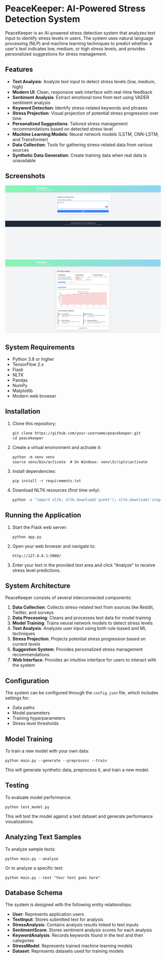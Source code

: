 # PeaceKeeper: AI-Powered Stress Detection System

PeaceKeeper is an AI-powered stress detection system that analyzes text input to identify stress levels in users. The system uses natural language processing (NLP) and machine learning techniques to predict whether a user's text indicates low, medium, or high stress levels, and provides personalized suggestions for stress management.

## Features

- **Text Analysis**: Analyze text input to detect stress levels (low, medium, high)
- **Modern UI**: Clean, responsive web interface with real-time feedback
- **Sentiment Analysis**: Extract emotional tone from text using VADER sentiment analysis
- **Keyword Detection**: Identify stress-related keywords and phrases
- **Stress Projection**: Visual projection of potential stress progression over time
- **Personalized Suggestions**: Tailored stress management recommendations based on detected stress level
- **Machine Learning Models**: Neural network models (LSTM, CNN-LSTM, and Transformer)
- **Data Collection**: Tools for gathering stress-related data from various sources
- **Synthetic Data Generation**: Create training data when real data is unavailable

## Screenshots

![PeaceKeeper UI](screenshots/peacekeeper-ui.png)
![Stress Analysis Results](screenshots/stress-analysis.png)

## System Requirements

- Python 3.8 or higher
- TensorFlow 2.x
- Flask
- NLTK
- Pandas
- NumPy
- Matplotlib
- Modern web browser

## Installation

1. Clone this repository:
   ```
   git clone https://github.com/your-username/peacekeeper.git
   cd peacekeeper
   ```

2. Create a virtual environment and activate it:
   ```
   python -m venv venv
   source venv/bin/activate  # On Windows: venv\Scripts\activate
   ```

3. Install dependencies:
   ```
   pip install -r requirements.txt
   ```

4. Download NLTK resources (first time only):
   ```python
   python -c "import nltk; nltk.download('punkt'); nltk.download('stopwords'); nltk.download('wordnet'); nltk.download('vader_lexicon')"
   ```

## Running the Application

1. Start the Flask web server:
   ```
   python app.py
   ```

2. Open your web browser and navigate to:
   ```
   http://127.0.0.1:5000/
   ```

3. Enter your text in the provided text area and click "Analyze" to receive stress level predictions.

## System Architecture

PeaceKeeper consists of several interconnected components:

1. **Data Collection**: Collects stress-related text from sources like Reddit, Twitter, and surveys
2. **Data Processing**: Cleans and processes text data for model training
3. **Model Training**: Trains neural network models to detect stress levels
4. **Text Analysis**: Analyzes user input using both rule-based and ML techniques
5. **Stress Projection**: Projects potential stress progression based on current levels
6. **Suggestion System**: Provides personalized stress management recommendations
7. **Web Interface**: Provides an intuitive interface for users to interact with the system

## Configuration

The system can be configured through the `config.json` file, which includes settings for:

- Data paths
- Model parameters 
- Training hyperparameters
- Stress level thresholds

## Model Training

To train a new model with your own data:

```
python main.py --generate --preprocess --train
```

This will generate synthetic data, preprocess it, and train a new model.

## Testing

To evaluate model performance:

```
python test_model.py
```

This will test the model against a test dataset and generate performance visualizations.

## Analyzing Text Samples

To analyze sample texts:

```
python main.py --analyze
```

Or to analyze a specific text:

```
python main.py --text "Your text goes here"
```

## Database Schema

The system is designed with the following entity relationships:

- **User**: Represents application users
- **TextInput**: Stores submitted text for analysis
- **StressAnalysis**: Contains analysis results linked to text inputs
- **SentimentScore**: Stores sentiment analysis scores for each analysis
- **KeywordAnalysis**: Records keywords found in the text and their categories
- **StressModel**: Represents trained machine learning models
- **Dataset**: Represents datasets used for training models



